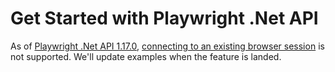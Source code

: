 # Get Started with Playwright .Net API
As of [Playwright .Net API 1.17.0](https://github.com/microsoft/playwright-dotnet/releases/tag/v1.17.0), [connecting to an existing browser session](https://github.com/microsoft/playwright-dotnet/issues/1291) is not supported. We'll update examples when the feature is landed.